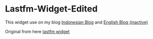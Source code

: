 # Lastfm-Widget-Edited

This widget use on my blog [Indonesian Blog](https://www.blog.naturbrilian.my.id/) and [English Blog (inactive)](https://naturbrilian.hatenablog.com)

Original from here [lastfm widget](https://www.rxbrad.com/2023/06/29/last-fm-widget-for-wordpress/)
